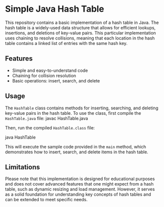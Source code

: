 # Simple Java Hash Table

This repository contains a basic implementation of a hash table in Java. The hash table is a widely-used data structure that allows for efficient lookups, insertions, and deletions of key-value pairs. This particular implementation uses chaining to resolve collisions, meaning that each location in the hash table contains a linked list of entries with the same hash key.

## Features

- Simple and easy-to-understand code
- Chaining for collision resolution
- Basic operations: insert, search, and delete

## Usage

The `HashTable` class contains methods for inserting, searching, and deleting key-value pairs in the hash table. To use the class, first compile the `HashTable.java` file:
javac HashTable.java

Then, run the compiled `HashTable.class` file:

java HashTable

This will execute the sample code provided in the `main` method, which demonstrates how to insert, search, and delete items in the hash table.

## Limitations

Please note that this implementation is designed for educational purposes and does not cover advanced features that one might expect from a hash table, such as dynamic resizing and load management. However, it serves as a solid foundation for understanding key concepts of hash tables and can be extended to meet specific needs.
